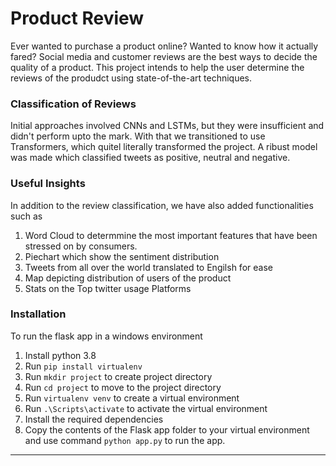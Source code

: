 # Product Review

Ever wanted to purchase a product online? Wanted to know how it actually fared? Social media and customer reviews are the best ways to decide the quality of a product. This project intends to help the user determine the reviews of the produdct using state-of-the-art techniques. 

### Classification of Reviews

Initial approaches involved CNNs and LSTMs, but they were insufficient and didn't perform upto the mark. With that we transitioned to use Transformers, which quitel literally transformed the project. A ribust model was made which classified tweets as positive, neutral and negative. 

### Useful Insights

In addition to the review classification, we have also added functionalities such as 
 <ol>
  <li>Word Cloud to determmine the most important features that have been stressed on by consumers.</li>
  <li>Piechart which show the sentiment distribution</li>
  <li>Tweets from all over the world translated to Engilsh for ease</li>
  <li>Map depicting distribution of users of the product</li>
 <li>Stats on the Top twitter usage Platforms</li>
</ol>
 
### Installation
To run the flask app in a  windows environment

 1. Install python 3.8
 2. Run ```pip install virtualenv```
 3. Run ```mkdir project``` to create project directory
 4. Run ```cd project``` to move to the project directory
 5. Run ```virtualenv venv``` to create a virtual environment
 6. Run ```.\Scripts\activate```  to activate the virtual environment
 7. Install the required dependencies
 8. Copy the contents of the Flask app folder to your virtual environment and use command ```python app.py``` to run the app.  



***
